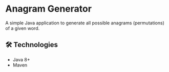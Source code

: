 # Anagram Generator

A simple Java application to generate all possible anagrams (permutations) of a given word.

## 🛠️ Technologies

- Java 8+
- Maven



